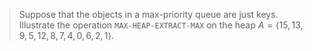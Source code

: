 > Suppose that the objects in a max-priority queue are just keys. Illustrate the
> operation `MAX-HEAP-EXTRACT-MAX` on the heap $A = \langle 15, 13, 9, 5, 12, 8,
> 7, 4, 0, 6, 2, 1 \rangle$.
